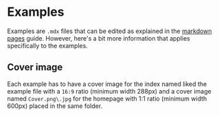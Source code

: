 # Examples

Examples are `.mdx` files that can be edited as explained in the [markdown pages](/docs/markdown-pages.md) guide. However, here's a bit more information that applies specifically to the examples.

## Cover image

Each example has to have a cover image for the index named liked the example file with a `16:9` ratio (minimum width 288px) and a cover image named `Cover.png\.jpg` for the homepage with 1:1 ratio (minimum width 600px) placed in the same folder.
